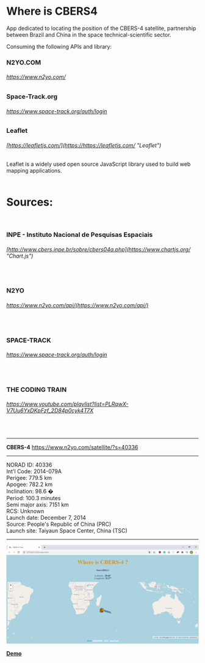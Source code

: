 # Where is CBERS4
App dedicated to locating the position of the CBERS-4 satellite, partnership between Brazil and China in the space technical-scientific sector.

Consuming the following APIs and library:

### N2YO.COM
###### https://www.n2yo.com/

### Space-Track.org
###### https://www.space-track.org/auth/login

### Leaflet
###### [https://leafletjs.com/](https://https://leafletjs.com/ "Leaflet")
Leaflet is a widely used open source JavaScript library used to build web mapping applications. 
<br>
<br>

# Sources:
<br>

### INPE - Instituto Nacional de Pesquisas Espaciais
###### [http://www.cbers.inpe.br/sobre/cbers04a.php](https://www.chartjs.org/ "Chart.js")
<br>

### N2YO
###### https://www.n2yo.com/api/(https://www.n2yo.com/api/)
<br>

### SPACE-TRACK
###### https://www.space-track.org/auth/login
<br>

### THE CODING TRAIN
###### https://www.youtube.com/playlist?list=PLRqwX-V7Uu6YxDKpFzf_2D84p0cyk4T7X
<br>

_______________________________________________________
**CBERS-4**
https://www.n2yo.com/satellite/?s=40336
_______________________________________________________

NORAD ID: 40336<br>
Int'l Code: 2014-079A<br> 
Perigee: 779.5 km<br> 
Apogee: 782.2 km<br> 
Inclination: 98.6 �<br> 
Period: 100.3 minutes<br> 
Semi major axis: 7151 km<br> 
RCS: Unknown<br> 
Launch date: December 7, 2014<br>
Source: People's Republic of China (PRC)<br>
Launch site: Taiyaun Space Center, China (TSC)<br>

_______________________________________________________

![](https://raw.githubusercontent.com/danielfbrg/danielfbrg.github.io/master/cbers04/Screenshot.png)

[**Demo**](https://danielfbrg.github.io/cbers04/ "Demo")
